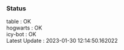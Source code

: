 ### Status


table : OK  
hogwarts : OK  
icy-bot : OK  
Latest Update : 2023-01-30 12:14:50.162022
